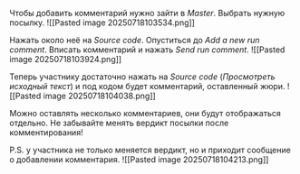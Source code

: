 Чтобы добавить комментарий нужно зайти в *Master*. Выбрать нужную посылку.
![[Pasted image 20250718103534.png]]

Нажать около неё на *Source code*. Опуститься до *Add a new run comment*. Вписать комментарий и нажать *Send run comment*.
![[Pasted image 20250718103924.png]]

Теперь участнику достаточно нажать на *Source code* (*Просмотреть исходный текст*) и под кодом будет комментарий, оставленный жюри.
![[Pasted image 20250718104038.png]]

Можно оставлять несколько комментариев, они будут отображаться отдельно. Не забывайте менять вердикт посылки после комментирования!

P.S. у участника не только меняется вердикт, но и приходит сообщение о добавлении комментария.
![[Pasted image 20250718104213.png]]
